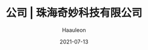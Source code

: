 ---
layout:        post
title:         "公司 | 珠海奇妙科技有限公司"
subtitle:      ""
date:          2021-07-13
author:        "Haauleon"
header-style:  text
catalog:       true
tags:
    - 面试
---